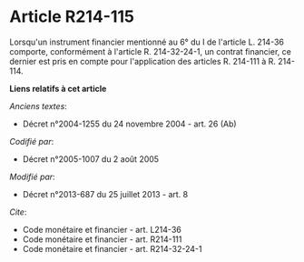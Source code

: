 # Article R214-115

Lorsqu'un instrument financier mentionné au 6° du I de l'article L. 214-36 comporte, conformément à l'article R. 214-32-24-1,
un contrat financier, ce dernier est pris en compte pour l'application des articles R. 214-111 à R. 214-114.

**Liens relatifs à cet article**

_Anciens textes_:

  - Décret n°2004-1255 du 24 novembre 2004 - art. 26 (Ab)

_Codifié par_:

  - Décret n°2005-1007 du 2 août 2005

_Modifié par_:

  - Décret n°2013-687 du 25 juillet 2013 - art. 8

_Cite_:

  - Code monétaire et financier - art. L214-36
  - Code monétaire et financier - art. R214-111
  - Code monétaire et financier - art. R214-32-24-1
